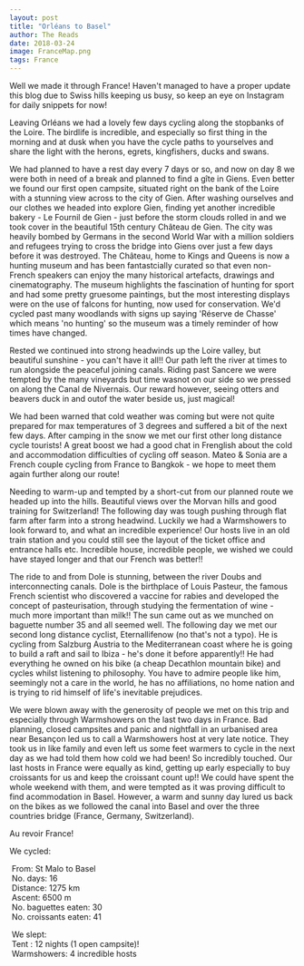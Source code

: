 ```yaml
---
layout: post
title: "Orléans to Basel"
author: The Reads
date: 2018-03-24
image: FranceMap.png
tags: France
---
```


Well we made it through France! Haven't managed to have a proper update this blog due to Swiss hills keeping us busy, so keep an eye on Instagram for daily snippets for now!

Leaving Orléans we had a lovely few days cycling along the stopbanks of the Loire. The birdlife is incredible, and especially so first thing in the morning and at dusk when you have the cycle paths to yourselves and share the light with the herons, egrets, kingfishers, ducks and swans.  

We had planned to have a rest day every 7 days or so, and now on day 8 we were both in need of a break and planned to find a gîte in Giens. Even better we found our first open campsite, situated right on the bank of the Loire with a stunning view across to the city of Gien. After washing ourselves and our clothes we headed into explore Gien, finding yet another incredible bakery - Le Fournil de Gien - just before the storm clouds rolled in and we took cover in the beautiful 15th century Château de Gien. The city was heavily bombed by Germans in the second World War with a million soldiers and refugees trying to cross the bridge into Giens over just a few days before it was destroyed. The Château, home to Kings and Queens is now a hunting museum and has been fantastcially curated so that even non-French speakers can enjoy the many historical artefacts, drawings and cinematography. The museum highlights the fascination of hunting for sport and had some pretty gruesome paintings, but the most interesting displays were on the use of falcons for hunting, now used for conservation. We'd cycled past many woodlands with signs up saying 'Réserve de Chasse' which means 'no hunting' so the museum was a timely reminder of how times have changed. 

Rested we continued into strong headwinds up the Loire valley, but beautiful sunshine - you can't have it all!! Our path left the river at times to run alongside the peaceful joining canals. Riding past Sancere we were tempted by the many vineyards but time wasnot on our side so we pressed on along the Canal de Nivernais. Our reward however, seeing otters and beavers duck in and outof the water beside us, just magical!  

We had been warned that cold weather was coming but were not quite prepared for max temperatures of 3 degrees and suffered a bit of the next few days. After camping in the snow we met our first other long distance cycle tourists! A great boost we had a good chat in Frenglish about the cold and accommodation difficulties of cycling off season. Mateo & Sonia are a French couple cycling from France to Bangkok - we hope to meet them again further along our route!  

Needing to warm-up and tempted by a short-cut from our planned route we headed up into the hills. Beautiful views over the Morvan hills and good training for Switzerland! The following day was tough pushing through flat farm after farm into a strong headwind. Luckily we had a Warmshowers to look forward to, and what an incredible experience! Our hosts live in an old train station and you could still see the layout of the ticket office and entrance halls etc. Incredible house, incredible people, we wished we could have stayed longer and that our French was better!!  

The ride to and from Dole is stunning, between the river Doubs and interconnecting canals. Dole is the birthplace of Louis Pasteur, the famous French scientist who discovered a vaccine for rabies and developed the concept of pasteurisation, through studying the fermentation of wine - much more important than milk!! The sun came out as we munched on baguette number 35 and all seemed well. The following day we met our second long distance cyclist, Eternallifenow (no that's not a typo). He is cycling from Salzburg Austria to the Mediterranean coast where he is going to build a raft and sail to Ibiza - he's done it before apparently!! He had everything he owned on his bike (a cheap Decathlon mountain bike) and cycles whilst listening to philosophy. You have to admire people like him, seemingly not a care in the world, he has no affiliations, no home nation and is trying to rid himself of life's inevitable prejudices.  

We were blown away with the generosity of people we met on this trip and especially through Warmshowers on the last two days in France. Bad planning, closed campsites and panic and nightfall in an urbanised area near Besançon led us to call a Warmshowers host at very late notice. They took us in like family and even left us some feet warmers to cycle in the next day as we had told them how cold we had been! So incredibly touched. Our last hosts in France were equally as kind, getting up early especially to buy croissants for us and keep the croissant count up!! We could have spent the whole weekend with them, and were tempted as it was proving difficult to find acommodation in Basel. However, a warm and sunny day lured us back on the bikes as we followed the canal into Basel and over the three countries bridge (France, Germany, Switzerland).  

Au revoir France!

We cycled:

  From: St Malo to Basel  
  No. days: 16  
  Distance: 1275 km  
  Ascent: 6500 m  
  No. baguettes eaten: 30  
  No. croissants eaten: 41  
  
  We slept:  
  Tent : 12 nights (1 open campsite)!  
  Warmshowers: 4 incredible hosts  
